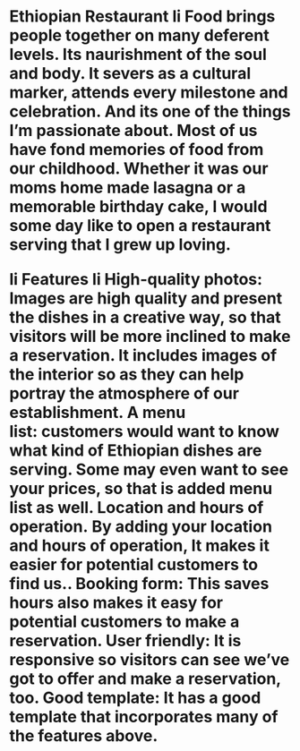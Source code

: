 <h1> Ethiopian Restaurant
  li Food brings people together on many deferent levels. Its naurishment of the soul and body. It severs as a cultural marker, attends every milestone and celebration. And its one of the things I’m passionate about. Most of us have fond memories of food from our childhood. Whether it was our moms home made lasagna or a memorable birthday cake,  I would some day like to open a restaurant serving that I grew up loving.

li Features
li High-quality photos: Images are high quality and present the dishes in a creative way, so that visitors will be more inclined to make a reservation. It includes images of the interior so as they can help portray the atmosphere of our establishment. 
A menu list: customers would want to know what kind of Ethiopian dishes are serving. Some may even want to see your prices, so that is added menu list as well.
Location and hours of operation. By adding your location and hours of operation, It makes it easier for potential customers to find us..
Booking form: This saves hours also makes it easy for potential customers to make a reservation.
User friendly: It is responsive so visitors can see we’ve got to offer and make a reservation, too.
Good template: It has a good template that incorporates many of the features above.

